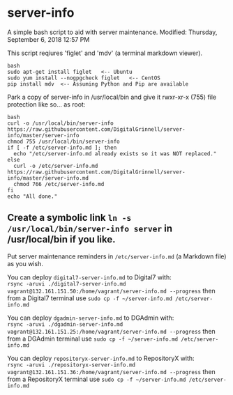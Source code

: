 # server-info
A simple bash script to aid with server maintenance.  Modified: Thursday, September 6, 2018 12:57 PM

This script reqiures 'figlet' and 'mdv' (a terminal markdown viewer).
```
bash
sudo apt-get install figlet   <-- Ubuntu
sudo yum install --nogpgcheck figlet   <-- CentOS
pip install mdv  <-- Assuming Python and Pip are available
```

Park a copy of server-info in /usr/local/bin and give it rwxr-xr-x (755) file protection like so... as root:

```
bash
curl -o /usr/local/bin/server-info https://raw.githubusercontent.com/DigitalGrinnell/server-info/master/server-info
chmod 755 /usr/local/bin/server-info
if [ -f /etc/server-info.md ]; then
  echo "/etc/server-info.md already exists so it was NOT replaced."
else
  curl -o /etc/server-info.md https://raw.githubusercontent.com/DigitalGrinnell/server-info/master/server-info.md
  chmod 766 /etc/server-info.md
fi
echo "All done."

```

Create a symbolic link `ln -s /usr/local/bin/server-info server` in /usr/local/bin if you like.
---
Put server maintenance reminders in `/etc/server-info.md` (a Markdown file) as you wish.

You can deploy `digital7-server-info.md` to Digital7 with:  
  `rsync -aruvi ./digital7-server-info.md vagrant@132.161.151.50:/home/vagrant/server-info.md --progress` then from a Digital7 terminal use `sudo cp -f ~/server-info.md /etc/server-info.md`  

You can deploy `dgadmin-server-info.md` to DGAdmin with:  
  `rsync -aruvi ./dgadmin-server-info.md vagrant@132.161.151.25:/home/vagrant/server-info.md --progress` then from a DGAdmin terminal use `sudo cp -f ~/server-info.md /etc/server-info.md`  

You can deploy `repositoryx-server-info.md` to RepositoryX with:  
  `rsync -aruvi ./repositoryx-server-info.md vagrant@132.161.151.36:/home/vagrant/server-info.md --progress` then from a RepositoryX terminal use `sudo cp -f ~/server-info.md /etc/server-info.md`  
